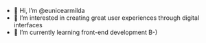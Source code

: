 - 👋 Hi, I’m @eunicearmilda
- 👀 I’m interested in creating great user experiences through digital interfaces
- 🌱 I’m currently learning front-end development B-)

<!---
eunicearmilda/eunicearmilda is a ✨ special ✨ repository because its `README.md` (this file) appears on your GitHub profile.
You can click the Preview link to take a look at your changes.
--->
